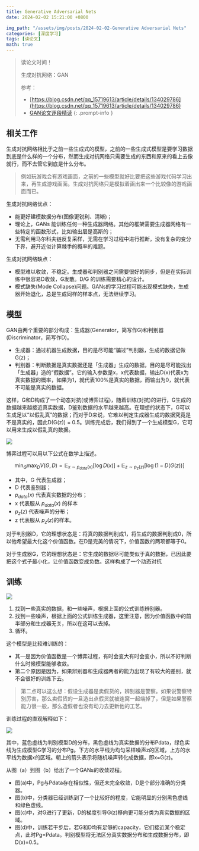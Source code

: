```yaml
---
title: Generative Adversarial Nets
date: 2024-02-02 15:21:00 +0800

img_path: "/assets/img/posts/2024-02-02-Generative Adversarial Nets"
categories: [深度学习]
tags: [读论文]
math: true
---
```


> 读论文时间！
>
> 生成对抗网络：GAN
>
> 参考：
>
> - [https://blog.csdn.net/qq_15719613/article/details/134029786](https://blog.csdn.net/qq_15719613/article/details/134029786)
> - [GAN论文逐段精读](https://www.bilibili.com/video/BV1rb4y187vD/)
{: .prompt-info }

## 相关工作

生成对抗网络相比于之前一些生成式的模型，之前的一些生成式模型是要学习数据到底是什么样的一个分布，然而生成对抗网络只需要生成的东西和原来的看上去像就行，而不去管它到底是什么分布。

> 例如玩游戏会有游戏画面，之前的一些模型就好比要把这些游戏代码学习出来，再生成游戏画面。生成对抗网络只是模拟着画出来一个比较像的游戏画面而已。

生成对抗网络优点：

- 能更好建模数据分布(图像更锐利、清晰)；
- 理论上，GANs 能训练任何一种生成器网络。其他的框架需要生成器网络有一些特定的函数形式，比如输出层是高斯的；
- 无需利用马尔科夫链反复采样，无需在学习过程中进行推断，没有复杂的变分下界，避开近似计算棘手的概率的难题。

生成对抗网络缺点：

- 模型难以收敛，不稳定。生成器和判别器之间需要很好的同步，但是在实际训练中很容易D收敛，G发散。D/G 的训练需要精心的设计。
- 模式缺失(Mode Collapse)问题。GANs的学习过程可能出现模式缺失，生成器开始退化，总是生成同样的样本点，无法继续学习。

## 模型

GAN由两个重要的部分构成：生成器(Generator，简写作G)和判别器(Discriminator，简写作D)。

- 生成器：通过机器生成数据，目的是尽可能“骗过”判别器，生成的数据记做G(z)；
- 判别器：判断数据是真实数据还是「生成器」生成的数据，目的是尽可能找出「生成器」造的“假数据”。它的输入参数是x，x代表数据，输出D(x)代表x为真实数据的概率，如果为1，就代表100%是真实的数据，而输出为0，就代表不可能是真实的数据。

这样，G和D构成了一个动态对抗(或博弈过程)，随着训练(对抗)的进行，G生成的数据越来越接近真实数据，D鉴别数据的水平越来越高。在理想的状态下，G可以生成足以“以假乱真”的数据；而对于D来说，它难以判定生成器生成的数据究竟是不是真实的，因此D(G(z)) = 0.5。训练完成后，我们得到了一个生成模型G，它可以用来生成以假乱真的数据。

![](gan.png)

博弈过程可以用以下公式在数学上描述。

$$
\min_G \max_D V(G,D) = \mathbb{E}_{x\sim p_{data}(x)}[\log D(x)] +
\mathbb{E}_{z\sim p_{z}(z)}[\log (1-D(G(z))]
$$

- 其中，G 代表生成器；
- D 代表鉴别器；
- $p_{data}(x)$ 代表真实数据的分布；
- x 代表服从 $p_{data}(x)$ 的样本
- $p_{z}(z)$ 代表噪声的分布；
- z 代表服从 $p_{z}(z)$的样本。

对于判别器D，它的理想状态是：将真的数据判别成1，将生成的数据判别成0，所以他希望最大化这个价值函数。在D是完美的情况下，价值函数的两项都等于0。

对于生成器G，它的理想状态是：它生成的数据尽可能类似于真的数据，已因此要把这个式子最小化，让价值函数变成负数。这样构成了一个动态对抗

## 训练

![](gan_p.png)

1. 找到一些真实的数据，和一些噪声，根据上面的公式训练辨别器。
2. 找到一些噪声，根据上面的公式训练生成器，这里注意，因为价值函数中的前半部分和生成器无关，所以在这可以去掉。
3. 循环。

这个模型是比较难训练的：

- 其一是因为价值函数是一个博弈过程，有时会变大有时会变小，所以不好判断什么时候模型能够收敛。
- 第二个原因是因为，如果辨别器和生成器两者的能力出现了有较大的差别，就不会很好的训练下去。

> 第二点可以这么想：假设生成器是卖假货的，辨别器是警察。如果说警察特别厉害，那么卖假货的一旦造出点假货就被连窝一起端掉了，但是如果警察能力很一般，那么造假者也没有动力去更新他的工艺。

训练过程的直观解释如下：

![](zggan.png)

其中，蓝色虚线为判别模型D的分布，黑色虚线为真实数据的分布Pdata，绿色实线为生成模型G学习的分布Pg。下方的水平线为均匀采样噪声z的区域，上方的水平线为数据x的区域。朝上的箭头表示将随机噪声转化成数据，即x=G(z)。

从图（a）到图（b）给出了一个GANs的收敛过程。

- 图(a)中，Pg与Pdata存在相似性，但还未完全收敛，D是个部分准确的分类器。
- 图(b)中，分类器已经训练到了一个比较好的程度，它能明显的分别黑色虚线和绿色虚线。
- 图(c)中，对G进行了更新，D的梯度引导G(z)移向更可能分类为真实数据的区域。
- 图(d)中，训练若干步后，若G和D均有足够的capacity，它们接近某个稳定点，此时Pg=Pdata。判别模型将无法区分真实数据分布和生成数据分布，即D(x)=0.5。